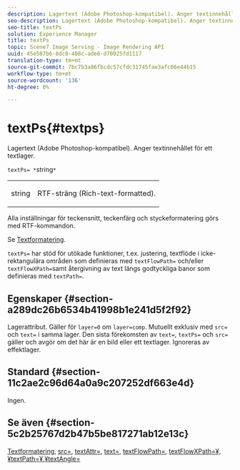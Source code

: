```yaml
---
description: Lagertext (Adobe Photoshop-kompatibel). Anger textinnehållet för ett textlager.
seo-description: Lagertext (Adobe Photoshop-kompatibel). Anger textinnehållet för ett textlager.
seo-title: textPs
solution: Experience Manager
title: textPs
topic: Scene7 Image Serving - Image Rendering API
uuid: 45e587b6-8dc8-408c-ade6-d70025fd1117
translation-type: tm+mt
source-git-commit: 7bc7b3a86fbcdc57cfdc31745fae3afc06e44b15
workflow-type: tm+mt
source-wordcount: '136'
ht-degree: 0%

---
```



# textPs{#textps}

Lagertext (Adobe Photoshop-kompatibel). Anger textinnehållet för ett textlager.

`textPs= *`string`*`

<table id="simpletable_4E2D08FD4EEC4EDC9EFE9F6F2E22DB0C"> 
 <tr class="strow"> 
  <td class="stentry"> <p><span class="codeph"><span class="varname"> string</span> </span> </p> </td> 
  <td class="stentry"> <p>RTF-sträng (Rich-text-formatted). </p></td> 
 </tr> 
</table>

Alla inställningar för teckensnitt, teckenfärg och styckeformatering görs med RTF-kommandon.

Se [Textformatering](../../../../../is-api/http-ref/image-serving-api-ref/c-http-protocol-reference/c-text-formatting/c-text-formatting.md#concept-0d3136db7f6f49668274541cd4b6364c).

`textPs=` har stöd för utökade funktioner, t.ex. justering, textflöde i icke-rektangulära områden som definieras med  `textFlowPath=` och/eller  `textFlowXPath=`samt återgivning av text längs godtyckliga banor som definieras med  `textPath=`.

## Egenskaper {#section-a289dc26b6534b41998b1e241d5f2f92}

Lagerattribut. Gäller för `layer=0` om `layer=comp`. Mutuellt exklusiv med `src=` och `text=` i samma lager. Den sista förekomsten av `text=`, `textPs=` och `src=` gäller och avgör om det här är en bild eller ett textlager. Ignoreras av effektlager.

## Standard {#section-11c2ae2c96d64a0a9c207252df663e4d}

Ingen.

## Se även {#section-5c2b25767d2b47b5be817271ab12e13c}

[Textformatering](../../../../../is-api/http-ref/image-serving-api-ref/c-http-protocol-reference/c-text-formatting/c-text-formatting.md#concept-0d3136db7f6f49668274541cd4b6364c),  [src=](../../../../../is-api/http-ref/image-serving-api-ref/c-http-protocol-reference/c-command-reference/r-src.md#reference-f6506637778c4c69bf106a7924a91ab1),  [textAttr=](../../../../../is-api/http-ref/image-serving-api-ref/c-http-protocol-reference/c-command-reference/r-textattr.md#reference-ff00484fa3244286abeff34911f7ec0d),  [text=](../../../../../is-api/http-ref/image-serving-api-ref/c-http-protocol-reference/c-command-reference/r-text.md#reference-84634052e48548539a1ef63cbe41f22f),  [textFlowPath=](../../../../../is-api/http-ref/image-serving-api-ref/c-http-protocol-reference/c-command-reference/r-textflowpath.md#reference-0b8d9493d71342f0b6a64a6d221584ef),  [ ](../../../../../is-api/http-ref/image-serving-api-ref/c-http-protocol-reference/c-command-reference/r-textflowxpath.md#reference-c55d4e41a28f40aca6a24ca218c28542)  [ ](../../../../../is-api/http-ref/image-serving-api-ref/c-http-protocol-reference/c-command-reference/r-textpath.md#reference-b09cc0902dff4725bdb54d5da4076ccd)  [textFlowXPath=¥,¥textPath=¥,¥textAngle=](../../../../../is-api/http-ref/image-serving-api-ref/c-http-protocol-reference/c-command-reference/r-textangle.md#reference-447f624c0e764d0cb5c75846d1b44d15)
